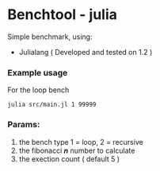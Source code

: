 # Benchtool - julia

Simple benchmark, using:

  * Julialang ( Developed and tested on 1.2 )


### Example usage
For the loop bench
```
julia src/main.jl 1 99999
```

### Params:
 1. the bench type 1 = loop, 2 = recursive
 2. the fibonacci ***n*** number to calculate
 3. the exection count ( default 5 )
